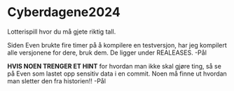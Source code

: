# Cyberdagene2024

Lotterispill hvor du må gjete riktig tall.





Siden Even brukte fire timer på å kompilere en testversjon, har jeg kompilert alle versjonene for dere, bruk dem. De ligger under REALEASES. -Pål



**HVIS NOEN TRENGER ET HINT** for hvordan man ikke skal gjøre ting, så se på Even som lastet opp sensitiv data i en commit. Noen må finne ut hvordan man sletter den fra historien!! -Pål
